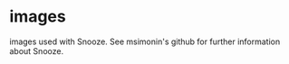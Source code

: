 images
======

images used with Snooze. See msimonin's github for further information about Snooze.
